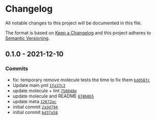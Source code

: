 # Changelog

All notable changes to this project will be documented in this file.

The format is based on [Keep a Changelog](https://keepachangelog.com/en/1.0.0/)
and this project adheres to [Semantic Versioning](https://semver.org/spec/v2.0.0.html).

## 0.1.0 - 2021-12-10

### Commits

- fix: temporary remove molecule tests the time to fix them [`bdd587c`](https://github.com/lotusnoir/ansible-apps_hackmd/commit/bdd587c9a02cc84173a3063e4e61b37bf168f7dd)
- Update main.yml [`1fa37c2`](https://github.com/lotusnoir/ansible-apps_hackmd/commit/1fa37c2217e5b64b4de9788a263523373287373b)
- update molecule + lint [`758048e`](https://github.com/lotusnoir/ansible-apps_hackmd/commit/758048e5862676446919a9ef4fb37f30cbd47307)
- update molecule and README [`678b0b5`](https://github.com/lotusnoir/ansible-apps_hackmd/commit/678b0b55bc2173a97a4fa0225179ddb23914479c)
- update meta [`12672ac`](https://github.com/lotusnoir/ansible-apps_hackmd/commit/12672ac46148bb01b3c53da5a0ce78c7ceaffae2)
- initial commit [`2a3d794`](https://github.com/lotusnoir/ansible-apps_hackmd/commit/2a3d794fb694042a92e06bf6a83bdb121fa74b50)
- initial commit [`bd37a58`](https://github.com/lotusnoir/ansible-apps_hackmd/commit/bd37a586685ed93a5afa518c633871f1d36b3060)
